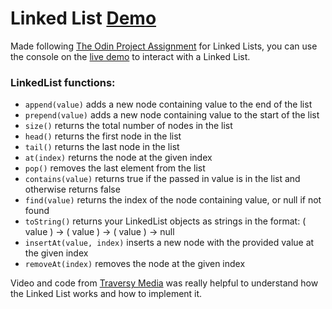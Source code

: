 # Linked List [Demo](https://intgus.github.io/linked-list/)

Made following [The Odin Project Assignment](https://www.theodinproject.com/lessons/javascript-linked-lists#assignment) for Linked Lists, you can use the console on the [live demo](https://intgus.github.io/linked-list/) to interact with a Linked List.

### LinkedList functions:

- `append(value)` adds a new node containing value to the end of the list
- `prepend(value)` adds a new node containing value to the start of the list
- `size()` returns the total number of nodes in the list
- `head()` returns the first node in the list
- `tail()` returns the last node in the list
- `at(index)` returns the node at the given index
- `pop()` removes the last element from the list
- `contains(value)` returns true if the passed in value is in the list and otherwise returns false
- `find(value)` returns the index of the node containing value, or null if not found
- `toString()` returns your LinkedList objects as strings in the format: ( value ) -> ( value ) -> ( value ) -> null
- `insertAt(value, index)` inserts a new node with the provided value at the given index
- `removeAt(index)` removes the node at the given index


Video and code from [Traversy Media](https://www.youtube.com/watch?v=ZBdE8DElQQU) was really helpful to understand how the Linked List works and how to implement it.
